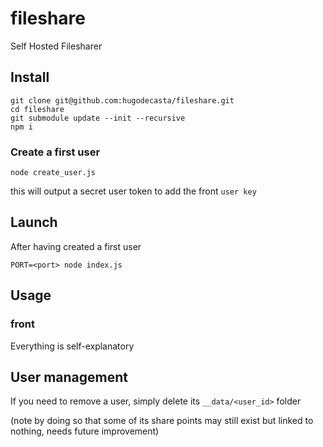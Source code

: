 # fileshare
Self Hosted Filesharer

## Install

```shell
git clone git@github.com:hugodecasta/fileshare.git
cd fileshare
git submodule update --init --recursive
npm i
```

### Create a first user
```shell
node create_user.js
```

this will output a secret user token to add the front `user key`

## Launch

After having created a first user

```shell
PORT=<port> node index.js
```

## Usage

### front

Everything is self-explanatory 

## User management

If you need to remove a user, simply delete its `__data/<user_id>` folder

(note by doing so that some of its share points may still exist but linked to nothing, needs future improvement)